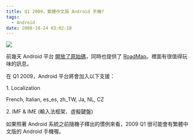 ```yaml
---
title: Q1 2009，繁體中文版 Android 手機?
tags:
  - Android
date: 2008-10-24 03:02:18
---
```


[![](http://phandroid.com/wp-content/uploads/2008/10/andrroid_keyboard.png)](http://phandroid.com/wp-content/uploads/2008/10/andrroid_keyboard.png)

前幾天 Android 平台 [開放了原始碼](http://source.android.com/)，同時也提供了 [RoadMap](http://source.android.com/roadmap)。裡面有很值得玩味的訊息。

在 Q1 2009，Android 平台將會加入以下支援：

1\. Localization

French, Italian, es_es, zh_TW, Ja, NL, CZ

2\. IMF &amp; IME (輸入法框架、虛擬鍵盤)

如果照著 Android 系統之前隨機子釋出的慣例來看，2009 Q1 很可能會有繁體中文版的 Android 手機喔。
